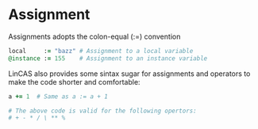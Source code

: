 # Assignment

Assignments adopts the colon-equal (:=) convention

```Ruby
local     := "bazz" # Assignment to a local variable
@instance := 155    # Assignment to an instance variable
```

LinCAS also provides some sintax sugar for assignments and operators to make the code shorter and comfortable:

```CoffeeScript
a += 1  # Same as a := a + 1

# The above code is valid for the following opertors:
# + - * / \ ** %
```


